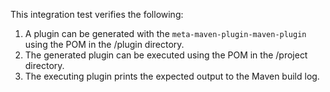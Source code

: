 This integration test verifies the following:

1. A plugin can be generated with the `meta-maven-plugin-maven-plugin` using the POM in the /plugin directory.
2. The generated plugin can be executed using the POM in the /project directory.
3. The executing plugin prints the expected output to the Maven build log.

